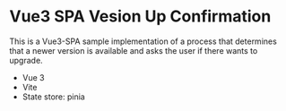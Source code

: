 # Vue3 SPA Vesion Up Confirmation 

This is a Vue3-SPA sample implementation of a process that determines
that a newer version is available and asks the user if there wants to upgrade.

- Vue 3
- Vite
- State store: pinia
